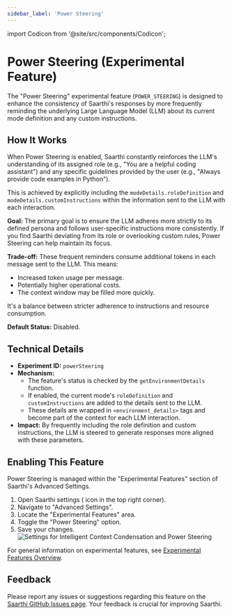 ```yaml
---
sidebar_label: 'Power Steering'
---
```

import Codicon from '@site/src/components/Codicon';

# Power Steering (Experimental Feature)

The "Power Steering" experimental feature (`POWER_STEERING`) is designed to enhance the consistency of Saarthi's responses by more frequently reminding the underlying Large Language Model (LLM) about its current mode definition and any custom instructions.

## How It Works

When Power Steering is enabled, Saarthi constantly reinforces the LLM's understanding of its assigned role (e.g., "You are a helpful coding assistant") and any specific guidelines provided by the user (e.g., "Always provide code examples in Python").

This is achieved by explicitly including the `modeDetails.roleDefinition` and `modeDetails.customInstructions` within the information sent to the LLM with each interaction.

**Goal:**
The primary goal is to ensure the LLM adheres more strictly to its defined persona and follows user-specific instructions more consistently. If you find Saarthi deviating from its role or overlooking custom rules, Power Steering can help maintain its focus.

**Trade-off:**
These frequent reminders consume additional tokens in each message sent to the LLM. This means:
*   Increased token usage per message.
*   Potentially higher operational costs.
*   The context window may be filled more quickly.

It's a balance between stricter adherence to instructions and resource consumption.

**Default Status:** Disabled.

## Technical Details

*   **Experiment ID:** `powerSteering`
*   **Mechanism:**
    *   The feature's status is checked by the `getEnvironmentDetails` function.
    *   If enabled, the current mode's `roleDefinition` and `customInstructions` are added to the details sent to the LLM.
    *   These details are wrapped in `<environment_details>` tags and become part of the context for each LLM interaction.
*   **Impact:** By frequently including the role definition and custom instructions, the LLM is steered to generate responses more aligned with these parameters.

## Enabling This Feature

Power Steering is managed within the "Experimental Features" section of Saarthi's Advanced Settings.

1.  Open Saarthi settings (<Codicon name="gear" /> icon in the top right corner).
2.  Navigate to "Advanced Settings".
3.  Locate the "Experimental Features" area.
4.  Toggle the "Power Steering" option.
5.  Save your changes.
![Settings for Intelligent Context Condensation and Power Steering](/img/power-steering/power-steering.png)

For general information on experimental features, see [Experimental Features Overview](/features/experimental/experimental-features).

## Feedback

Please report any issues or suggestions regarding this feature on the [Saarthi GitHub Issues page](https://github.com/godspeedsystems/Saarthi/issues). Your feedback is crucial for improving Saarthi.
